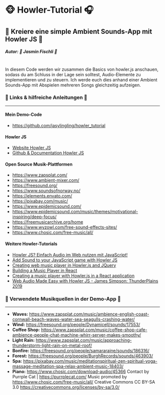 # 🐵 Howler-Tutorial 🎧
## 🎵 Kreiere eine simple Ambient Sounds-App mit Howler JS 🎹

##### **Autor: 🦄 Jasmin Fischli 🌈**
<br>
In diesem Code werden wir zusammen die Basics von howler.js anschauen, sodass du am Schluss in der Lage sein solltest, Audio-Elemente zu implementieren und zu steuern. Ich werde euch dies anhand einer Ambient Sounds-App mit Abspielen mehreren Songs gleichzeitig aufzeigen.

<br>

### 🔗 Links & hilfreiche Anleitungen 🔗
---

#### Mein Demo-Code
- https://github.com/jasylingling/howler_tutorial

#### Howler JS
- [Website Howler JS](https://howlerjs.com)
- [Github & Documentation Howler JS](https://github.com/goldfire/howler.js)

#### Open Source Musik-Plattformen
- https://www.zapsplat.com/
- https://www.ambient-mixer.com/
- https://freesound.org/
- https://www.soundsofnorway.no/
- https://elements.envato.com/
- https://pixabay.com/music/
- https://www.epidemicsound.com/
- https://www.epidemicsound.com/music/themes/motivational-inspiring/deep-focus/
- https://freemusicarchive.org/home
- https://www.wyzowl.com/free-sound-effects-sites/
- https://www.chosic.com/free-music/all/
 
#### Weitere Howler-Tutorials
- [Howler JS? Einfach Audio im Web nutzen mit JavaScript!](https://youtu.be/GMBp24YKSac)
- [Add Sound to your JavaScript game with Howler JS](https://youtu.be/hn7MhPt24L4)
- [Creating web music player in Howler.js and JQuery](https://dev.to/jahongir2007/creating-web-music-player-in-howler-js-and-jquery-489l)
- [Building a Music Player in React](https://dev.to/documatic/building-a-music-player-in-react-2aa4)
- [Creating a music player with Howler.js in a React application](https://anathochberg.medium.com/creating-a-music-player-with-howler-js-in-a-react-application-87d3023f5531)
- [Web Audio Made Easy with Howler JS - James Simpson: ThunderPlains 2019](https://youtu.be/TxZMeFHFZmA)

### 📖 Verwendete Musikquellen in der Demo-App 📖
---
- **Waves:** https://www.zapsplat.com/music/ambience-english-coast-cornwall-beach-waves-water-sea-seagulls-crashing-water/
- **Wind:** https://freesound.org/people/Dynamicell/sounds/17553/
- **Coffee Shop:** https://www.zapsplat.com/music/coffee-shop-cafe-ambience-people-chat-machine-whirr-server-makes-smoothy/
- **Light Rain:** https://www.zapsplat.com/music/approaching-thunderstorm-light-rain-on-metal-roof/
- **Bonfire:** https://freesound.org/people/samararaine/sounds/186316/
- **Forest:** https://freesound.org/people/BurghRecords/sounds/463903/
- **Spa:** https://pixabay.com/music/meditationspiritual-zen-spiritual-yoga-massage-meditation-spa-relax-ambient-music-18403/
- **Piano:** https://www.chosic.com/download-audio/45366
Contact by Purrple Cat | https://purrplecat.com/
Music promoted by https://www.chosic.com/free-music/all/
Creative Commons CC BY-SA 3.0
https://creativecommons.org/licenses/by-sa/3.0/